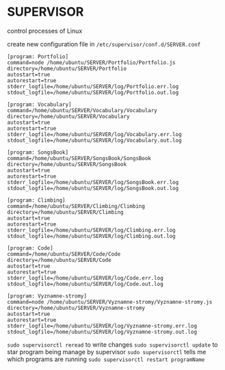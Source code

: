 # SUPERVISOR

control processes of Linux

create new configuration file in `/etc/supervisor/conf.d/SERVER.conf`

```
[program: Portfolio]
command=node /home/ubuntu/SERVER/Portfolio/Portfolio.js
directory=/home/ubuntu/SERVER/Portfolio
autostart=true
autorestart=true
stderr_logfile=/home/ubuntu/SERVER/log/Portfolio.err.log
stdout_logfile=/home/ubuntu/SERVER/log/Portfolio.out.log

[program: Vocabulary]
command=/home/ubuntu/SERVER/Vocabulary/Vocabulary
directory=/home/ubuntu/SERVER/Vocabulary
autostart=true
autorestart=true
stderr_logfile=/home/ubuntu/SERVER/log/Vocabulary.err.log
stdout_logfile=/home/ubuntu/SERVER/log/Vocabulary.out.log

[program: SongsBook]
command=/home/ubuntu/SERVER/SongsBook/SongsBook
directory=/home/ubuntu/SERVER/SongsBook
autostart=true
autorestart=true
stderr_logfile=/home/ubuntu/SERVER/log/SongsBook.err.log
stdout_logfile=/home/ubuntu/SERVER/log/SongsBook.out.log

[program: Climbing]
command=/home/ubuntu/SERVER/Climbing/Climbing
directory=/home/ubuntu/SERVER/Climbing
autostart=true
autorestart=true
stderr_logfile=/home/ubuntu/SERVER/log/Climbing.err.log
stdout_logfile=/home/ubuntu/SERVER/log/Climbing.out.log

[program: Code]
command=/home/ubuntu/SERVER/Code/Code
directory=/home/ubuntu/SERVER/Code
autostart=true
autorestart=true
stderr_logfile=/home/ubuntu/SERVER/log/Code.err.log
stdout_logfile=/home/ubuntu/SERVER/log/Code.out.log

[program: Vyznamne-stromy]
command=node /home/ubuntu/SERVER/Vyznamne-stromy/Vyznamne-stromy.js
directory=/home/ubuntu/SERVER/Vyznamne-stromy
autostart=true
autorestart=true
stderr_logfile=/home/ubuntu/SERVER/log/Vyznamne-stromy.err.log
stdout_logfile=/home/ubuntu/SERVER/log/Vyznamne-stromy.out.log

```

`sudo supervisorctl reread` to write changes
`sudo supervisorctl update` to star program being manage by supervisor
`sudo supervisorctl` tells me which programs are running
`sudo supervisorctl restart programName`
